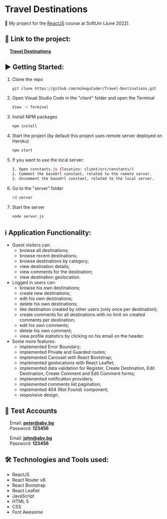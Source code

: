 # Travel Destinations

:dart:  My project for the [ReactJS](https://softuni.bg/trainings/3727/reactjs-june-2022) course at SoftUni (June 2022).

## 🔗 **Link to the project:**
&nbsp;&nbsp;&nbsp;&nbsp;**[Travel Destinations](https://travel-destinations-88814.firebaseapp.com/)**

## :arrow_forward: Getting Started:

1. Clone the repo
   ```sh
   git clone https://github.com/mikegsCoder/Travel-Destinations.git
   ```
2. Open Visual Studio Code in the "client" folder and open the Terminal
   ```sh
   View -> Terminal
   ```
3. Install NPM packages
   ```sh
   npm install
   ```
4. Start the project (by default this project uses remote server deployed on Heroku)
   ```sh
   npm start
   ```
5. If you want to use the local server:
   ```sh
   1. Open constants.js (location: client/src/constants/)
   2. Comment the baseUrl constant, related to the remote server.
   2. Uncomment the baseUrl constant, related to the local server.
   ```
6. Go to the "server" folder
   ```sh
   cd server
   ```
7. Start the server
   ```sh
   node server.js
   ```

## :information_source: Application Functionality:

- Guest visitors can: 
  - browse all destinations;
  - browse recent destinations;
  - browse destinations by category;
  - view destination details;
  - view comments for the destination;
  - view destination geolocation. 
- Logged in users can:
  - browse his own destinations; 
  - create new destinations;
  - edit his own destinations;
  - delete his own destinations;
  - like destination created by other users (only once per destination);
  - create comments for all destinations with no limit on created comments per destination;
  - edit his own comments;
  - delete his own comment;
  - view profile statistics by clicking on his email on the header.  
- Some more features:
  - implemented Error Boundary;
  - implemented Private and Guarded routes;
  - implemented Carousel with React Bootstrap;
  - implemented geolocations with React Leaflet;
  - implemented data validation for Register, Create Destination, Edit Destination, Create Comment and Edit Comment forms;
  - implemented notification providers;
  - implemented comments list pagination;
  - implemented 404 (Not Found) component;
  - responsive design.

## 🧪 Test Accounts
&nbsp;&nbsp;&nbsp;&nbsp;Email: **peter@abv.bg**  
&nbsp;&nbsp;&nbsp;&nbsp;Password: **123456**  

&nbsp;&nbsp;&nbsp;&nbsp;Email: **john@abv.bg**  
&nbsp;&nbsp;&nbsp;&nbsp;Password: **123456** 

## :hammer_and_wrench: Technologies and Tools used:

- ReactJS
- React Router v6
- React Bootstrap
- React Leaflet
- JavaScript
- HTML 5
- CSS
- Font Awesome